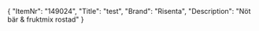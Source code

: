 {
  "ItemNr": "149024",
  "Title": "test",
  "Brand": "Risenta",
  "Description": "Nöt bär & fruktmix rostad"
}